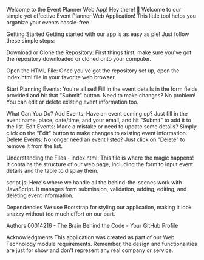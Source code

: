 Welcome to the Event Planner Web App!
Hey there! 👋 Welcome to our simple yet effective Event Planner Web Application! This little tool helps you organize your events hassle-free.

Getting Started
Getting started with our app is as easy as pie! Just follow these simple steps:

Download or Clone the Repository: First things first, make sure you've got the repository downloaded or cloned onto your computer.

Open the HTML File: Once you've got the repository set up, open the index.html file in your favorite web browser.

Start Planning Events: You're all set! Fill in the event details in the form fields provided and hit that "Submit" button. Need to make changes? No problem! You can edit or delete existing event information too.

What Can You Do?
Add Events: Have an event coming up? Just fill in the event name, place, date/time, and your email, and hit "Submit" to add it to the list.
Edit Events: Made a mistake or need to update some details? Simply click on the "Edit" button to make changes to existing event information.
Delete Events: No longer need an event listed? Just click on "Delete" to remove it from the list.

Understanding the Files - 
index.html: This file is where the magic happens! It contains the structure of our web page, including the form to input event details and the table to display them.

script.js: Here's where we handle all the behind-the-scenes work with JavaScript. It manages form submission, validation, adding, editing, and deleting event information.

Dependencies
We use Bootstrap for styling our application, making it look snazzy without too much effort on our part.

Authors
00014216 - The Brain Behind the Code - Your GitHub Profile

Acknowledgments
This application was created as part of our Web Technology module requirements.
Remember, the design and functionalities are just for show and don't represent any real company or service.




